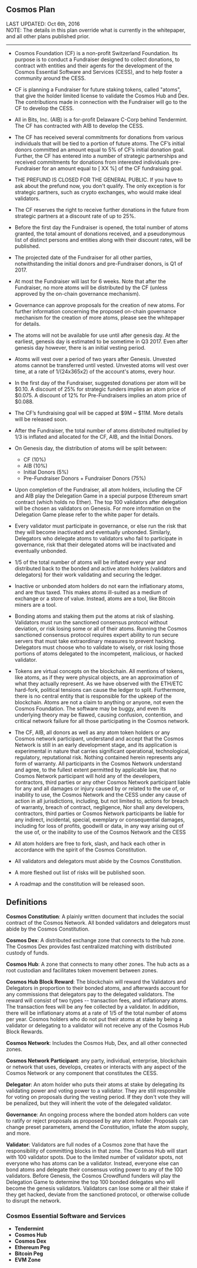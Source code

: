 Cosmos Plan
-----------

LAST UPDATED: Oct 6th, 2016<br/>
NOTE: The details in this plan override what is currently in the whitepaper,
and all other plans published prior.

<hr />

* Cosmos Foundation (CF) is a non-profit Switzerland Foundation. Its purpose is
  to conduct a Fundraiser designed to collect donations, to contract with
  entities and their agents for the development of the Cosmos Essential
  Software and Services (CESS), and to help foster a community around the CESS.

* CF is planning a Fundraiser for future staking tokens, called "atoms", that
  give the holder limited license to validate the Cosmos Hub and Dex. The
  contributions made in connection with the Fundraiser will go to the CF to
  develop the CESS.

* All in Bits, Inc. (AIB) is a for-profit Delaware C-Corp behind Tendermint.
  The CF has contracted with AIB to develop the CESS.

* The CF has received several commitments for donations from various
  individuals that will be tied to a portion of future atoms.  The CF’s initial
  donors committed an amount equal to 5% of CF’s initial donation goal. Further,
  the CF has entered into a number of strategic partnerships and received
  commitments for donations from interested individuals pre-Fundraiser for an
  amount equal to [ XX %] of the CF fundraising goal. 

* THE PREFUND IS CLOSED FOR THE GENERAL PUBLIC. If you have to ask about the
  prefund now, you don't qualify. The only exception is for strategic partners,
  such as crypto exchanges, who would make ideal validators.

* The CF reserves the right to receive further donations in the future from
  strategic partners at a discount rate of up to 25%.

* Before the first day the Fundraiser is opened, the total number of atoms
  granted, the total amount of donations received, and a pseudonymous list of
  distinct persons and entities along with their discount rates, will be
  published.

* The projected date of the Fundraiser for all other parties, notwithstanding
  the initial donors and pre-Fundraiser donors, is Q1 of 2017.

* At most the Fundraiser will last for 6 weeks. Note that after the Fundraiser,
  no more atoms will be distributed by the CF (unless approved by the on-chain
  governance mechanism).

* Governance can approve proposals for the creation of new atoms. For further
  information concerning the proposed on-chain governance mechanism for the
  creation of more atoms, please see the whitepaper for details.

* The atoms will not be available for use until after genesis day. At the
  earliest, genesis day is estimated to be sometime in Q3 2017. Even after
  genesis day however, there is an initial vesting period.

* Atoms will vest over a period of two years after Genesis. Unvested atoms
  cannot be transferred until vested. Unvested atoms will vest over time, at a
  rate of 1/(24x365x2) of the account's atoms, every hour.

* In the first day of the Fundraiser, suggested donations per atom will be
  $0.10. A discount of 25% for strategic funders implies an atom price of
  $0.075. A discount of 12% for Pre-Fundraisers implies an atom price of
  $0.088.

* The CF’s fundraising goal will be capped at $9M ~ $11M. More details will be
  released soon.

* After the Fundraiser, the total number of atoms distributed multiplied by 1/3
  is inflated and allocated for the CF, AIB, and the Initial Donors.

* On Genesis day, the distribution of atoms will be split between:
  * CF (10%)
  * AIB (10%)
  * Initial Donors (5%)
  * Pre-Fundraiser Donors + Fundraiser Donors (75%)

* Upon completion of the Fundraiser, all atom holders, including the CF and AIB
  play the Delegation Game in a special purpose Ethereum smart contract (which
  holds no Ether). The top 100 validators after delegation will be chosen as
  validators on Genesis. For more information on the Delegation Game please
  refer to the white paper for details.

* Every validator must participate in governance, or else run the risk that
  they will become inactivated and eventually unbonded.  Similarly, Delegators
  who delegate atoms to validators who fail to participate in governance, risk
  that their delegated atoms will be inactivated and eventually unbonded. 

* 1/5 of the total number of atoms will be inflated every year and distributed
  back to the bonded and active atom holders (validators and delegators) for
  their work validating and securing the ledger.

* Inactive or unbonded atom holders do not earn the inflationary atoms, and are
  thus taxed. This makes atoms ill-suited as a medium of exchange or a store of
  value. Instead, atoms are a tool, like Bitcoin miners are a tool. 

* Bonding atoms and staking them put the atoms at risk of slashing. Validators
  must run the sanctioned consensus protocol without deviation, or risk losing
  some or all of their atoms. Running the Cosmos sanctioned consensus protocol
  requires expert ability to run secure servers that must take extraordinary
  measures to prevent hacking. Delegators must choose who to validate to
  wisely, or risk losing those portions of atoms delegated to the incompetent,
  malicious, or hacked validator.

* Tokens are virtual concepts on the blockchain. All mentions of tokens, like
  atoms, as if they were physical objects, are an approximation of what they
  actually represent.  As we have observed with the ETH/ETC hard-fork,
  political tensions can cause the ledger to split. Furthermore, there is no
  central entity that is responsible for the upkeep of the blockchain. Atoms
  are not a claim to anything or anyone, not even the Cosmos Foundation. The
  software may be buggy, and even its underlying theory may be flawed, causing
  confusion, contention, and critical network failure for all those
  participating in the Cosmos network.

* The CF, AIB, all donors as well as any atom token holders or any Cosmos
  network participant, understand and accept that the Cosmos Network is still
  in an early development stage, and its application is experimental in nature
  that carries significant operational, technological, regulatory, reputational
  risk.  Nothing contained herein represents any form of warranty.  All
  participants in the Cosmos Network understand and agree, to the fullest
  extent permitted by applicable law, that no Cosmos Network participant will
  hold any of the developers, contractors, third parties or any other Cosmos
  Network participant liable for any and all damages or injury caused by or
  related to the use of, or inability to use, the Cosmos Network and the CESS
  under any cause of action in all jurisdictions, including, but not limited
  to, actions for breach of warranty, breach of contract, negligence, Nor shall
  any developers, contractors, third parties or Cosmos Network participants be
  liable for any indirect, incidental, special, exemplary or consequential
  damages, including for loss of profits, goodwill or data, in any way arising
  out of the use of, or the inability to use of the Cosmos Network and the CESS

* All atom holders are free to fork, slash, and hack each other in accordance
  with the spirit of the Cosmos Constitution.

* All validators and delegators must abide by the Cosmos Constitution.

* A more fleshed out list of risks will be published soon.

* A roadmap and the constitution will be released soon.

## Definitions

**Cosmos Constitution**: A plainly written document that includes the social
contract of the Cosmos Network. All bonded validators and delegators must abide
by the Cosmos Constitution.

**Cosmos Dex**: A distributed exchange zone that connects to the hub zone. The
Cosmos Dex provides fast centralized matching with distributed custody of
funds.

**Cosmos Hub**: A zone that connects to many other zones. The hub acts as a
root custodian and facilitates token movement between zones.

**Cosmos Hub Block Reward**: The blockchain will reward the Validators and
Delegators in proportion to their bonded atoms, and afterwards account for any
commissions that delegators pay to the delegated validators. The reward will
consist of two types -- transaction fees, and inflationary atoms. The
transaction fees will be any fee collected by a validator. In addition, there
will be inflationary atoms at a rate of 1/5 of the total number of atoms per
year. Cosmos holders who do not put their atoms at stake by being a validator
or delegating to a validator will not receive any of the Cosmos Hub Block
Rewards.

**Cosmos Network**: Includes the Cosmos Hub, Dex, and all other connected
zones.

**Cosmos Network Participant**: any party, individual, enterprise, blockchain
or network that uses, develops, creates or interacts with any aspect of the
Cosmos Network or any component that constitutes the CESS.  

**Delegator**: An atom holder who puts their atoms at stake by delegating its
validating power and voting power to a validator. They are still responsible
for voting on proposals during the vesting period. If they don't vote they will
be penalized, but they will inherit the vote of the delegated validator.

**Governance**: An ongoing process where the bonded atom holders can vote to
ratify or reject proposals as proposed by any atom holder. Proposals can change
preset parameters, amend the Constitution, inflate the atom supply, and more.

**Validator**: Validators are full nodes of a Cosmos zone that have the
responsibility of committing blocks in that zone. The Cosmos Hub will start
with 100 validator spots. Due to the limited number of validator spots, not
everyone who has atoms can be a validator. Instead, everyone else can bond
atoms and delegate their consensus voting power to any of the 100 validators.
Before Genesis, the Cosmos Crowdfund funders will play the Delegation Game to
determine the top 100 bonded delegates who will become the genesis validators.
Validators can lose some or all their stake if they get hacked, deviate from
the sanctioned protocol, or otherwise collude to disrupt the network.

### Cosmos Essential Software and Services

* **Tendermint**
* **Cosmos Hub**
* **Cosmos Dex**
* **Ethereum Peg**
* **Bitcoin Peg**
* **EVM Zone**
